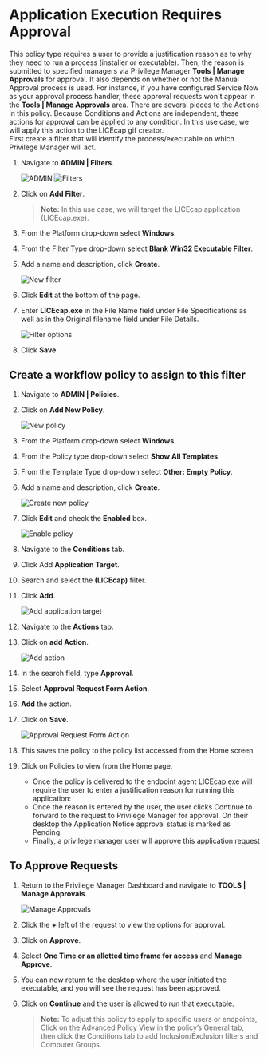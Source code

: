 [title]: # (Execution Requires Approval)
[tags]: # (elevate)
[priority]: # (10)
# Application Execution Requires Approval

This policy type requires a user to provide a justification reason as to why they need to run a process (installer or executable). Then, the reason is submitted to specified managers via Privilege Manager __Tools | Manage Approvals__ for approval. It also depends on whether or not the Manual Approval process is used. For instance, if you have configured Service Now as your approval process handler, these approval requests won't appear in the __Tools | Manage Approvals__ area. There are several pieces to the Actions in this policy. Because Conditions and Actions are independent, these actions for approval can be applied to any condition.  In this use case, we will apply this action to the LICEcap gif creator.  
First create a filter that will identify the process/executable on which Privilege Manager will act.

1. Navigate to __ADMIN | Filters__.

   ![ADMIN](images\app-req\ap-1.png)
   ![Filters](images\app-req\ap-2.png)
1. Click on __Add Filter__.
   >**Note:** In this use case, we will target the LICEcap application (LICEcap.exe).

1. From the Platform drop-down select __Windows__.
1. From the Filter Type drop-down select __Blank Win32 Executable Filter__.  
1. Add a name and description, click __Create__.

   ![New filter](images\app-req\ap-3.png)
1. Click __Edit__ at the bottom of the page.
1. Enter __LICEcap.exe__ in the File Name field under File Specifications as well as in the Original filename field under File Details.

   ![Filter options](images\app-req\ap-4.png)
1. Click __Save__.

## Create a workflow policy to assign to this filter

1. Navigate to __ADMIN | Policies__.
1. Click on __Add New Policy__.

   ![New policy](images\app-req\ap-5.png)
1. From the Platform drop-down select __Windows__.
1. From the Policy type drop-down select __Show All Templates__.  
1. From the Template Type drop-down select __Other: Empty Policy__.
1. Add a name and description, click __Create__.

   ![Create new policy](images\app-req\ap-6.png)
1. Click __Edit__ and check the __Enabled__ box.

   ![Enable policy](images\app-req\ap-7.png)
1. Navigate to the __Conditions__ tab.
1. Click Add __Application Target__.
1. Search and select the __(LICEcap)__ filter.  
1. Click __Add__.

   ![Add application target](images\app-req\ap-8.png)
1. Navigate to the __Actions__ tab.
1. Click on __add Action__.

   ![Add action](images\app-req\ap-9.png)
1. In the search field, type __Approval__.
1. Select __Approval Request Form Action__.
1. __Add__ the action.
1. Click on __Save__.  

   ![Approval Request Form Action](images\app-req\ap-10.png)
1. This saves the policy to the policy list accessed from the Home screen
1. Click on Policies to view from the Home page.  

   * Once the policy is delivered to the endpoint agent LICEcap.exe will require the user to enter a justification reason for running this application:  
   * Once the reason is entered by the user, the user clicks Continue to forward to the request to Privilege Manager for approval. On their desktop the Application Notice approval status is marked as Pending.
   * Finally, a privilege manager user will approve this application request

## To Approve Requests

1. Return to the Privilege Manager Dashboard and navigate to __TOOLS | Manage Approvals__.  

   ![Manage Approvals](images\app-req\ap-11.png)
1. Click the __+__ left of the request to view the options for approval.  
1. Click on __Approve__.
1. Select __One Time or an allotted time frame for access__ and __Manage Approve__.
1. You can now return to the desktop where the user initiated the executable, and you will see the request has been approved.
1. Click on __Continue__ and the user is allowed to run that executable.

   >**Note:** To adjust this policy to apply to specific users or endpoints, Click on the Advanced Policy View in the policy’s General tab, then click the Conditions tab to add Inclusion/Exclusion filters and Computer Groups.
